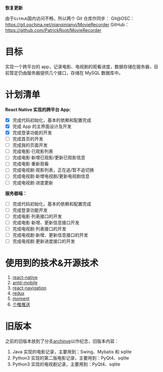 **恢复更新**

由于`GitHub`国内访问不畅，所以两个 Git 仓库作同步：
Git@OSC：https://git.oschina.net/nianqinianyi/MovieRecorder
GitHub：https://github.com/PatrickRoot/MovieRecorder

# 目标
实现一个跨平台的 app，记录电影、电视剧的观看进度，数据存储在服务器，目前暂定仍由服务器提供几个接口，存储在 MySQL 数据库中。

# 计划清单
**React Native 实现的跨平台 App:**

- [x] 完成代码初始化，基本的依赖和配置完成
- [x] 完成 App 的主界面设计及开发
- [x] 完成登录功能的开发
- [ ] 完成首页的开发
- [ ] 完成我的页面开发
- [ ] 完成电影·已观影列表
- [ ] 完成电影·新增已观影/更新已观影信息
- [ ] 完成电影·重新观看
- [ ] 完成电视剧·观影列表，正在追/暂不追切换
- [ ] 完成电视剧·新增电视剧/更新电视剧信息
- [ ] 完成电视剧·进度更新

**服务器端：**

- [ ] 完成代码初始化，基本的依赖和配置完成
- [ ] 完成登录功能开发
- [ ] 完成电影·列表接口的开发
- [ ] 完成电影·新增、更新信息接口开发
- [ ] 完成电视剧·列表接口的开发
- [ ] 完成电视剧·新增、更新信息接口的开发
- [ ] 完成电视剧·更新进度接口的开发

# 使用到的技术&开源技术
1. [react-native](https://github.com/facebook/react-native)
2. [antd-mobile](https://mobile.ant.design/index-cn)
3. [react-navigation](https://github.com/react-community/react-navigation)
4. [redux](https://github.com/reactjs/redux)
5. [moment](https://github.com/moment/moment/)
5. [个推推送](https://github.com/GetuiLaboratory/react-native-getui)

# 旧版本

之前的旧版本放到了分支[archinve](https://github.com/PatrickRoot/MovieRecorder/tree/archive)以作纪念，旧版本内容：
1. Java 实现的电影记录，主要用到：Swing、Mybatis 和 sqlite
2. Python3 实现的第二版电影记录，主要用到：PyQt4、sqlite
3. Python3 实现的电视剧记录，主要用到：PyQt4、sqlite



